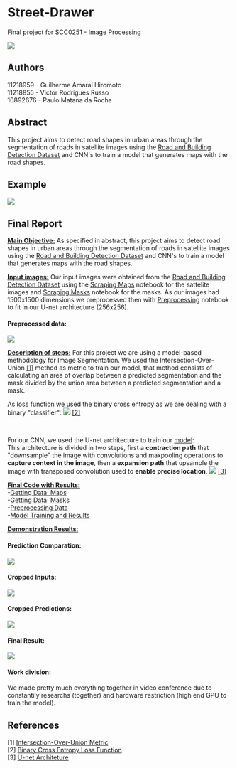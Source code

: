 # Street-Drawer


Final project for SCC0251 - Image Processing

![](https://github.com/guilhermehiromoto/Street-Drawer/blob/master/images/final_result.png?raw=true)

## Authors
11218959 - Guilherme Amaral Hiromoto<br/>
11218855 - Victor Rodrigues Russo<br/>
10892676 - Paulo Matana da Rocha<br/>


## Abstract

This project aims to detect road shapes in urban areas through the segmentation of roads in satellite images using the [Road and Building Detection Dataset](https://www.cs.toronto.edu/~vmnih/data/) and CNN's to train a model that generates maps with the road shapes.

## Example
![](https://github.com/guilhermehiromoto/Street-Drawer/blob/master/images/example_pdi.png?raw=true)

## Final Report

<ins>**Main Objective:**</ins> As specified in abstract, this project aims to detect road shapes in urban areas through the segmentation of roads in satellite images using the [Road and Building Detection Dataset](https://www.cs.toronto.edu/~vmnih/data/) and CNN's to train a model that generates maps with the road shapes.

<ins>**Input images:**</ins> Our input images were obtained from the [Road and Building Detection Dataset](https://www.cs.toronto.edu/~vmnih/data/) using the [Scraping Maps](https://github.com/guilhermehiromoto/Street-Drawer/blob/master/maps/getting_data.ipynb) notebook for the sattelite images and [Scraping Masks](https://github.com/guilhermehiromoto/Street-Drawer/blob/master/masks/getting_data.ipynb) notebook for the masks. As our images had 1500x1500 dimensions we preprocessed then with [Preprocessing](https://github.com/guilhermehiromoto/Street-Drawer/blob/master/notebooks/preprocessing.ipynb) notebook to fit in our U-net architecture (256x256).

#### Preprocessed data:

![](https://github.com/guilhermehiromoto/Street-Drawer/blob/master/images/preprocessed_images.png)

<ins>**Description of steps:**</ins> For this project we are using a model-based methodology for Image Segmentation. We used the Intersection-Over-Union [[1]](https://towardsdatascience.com/metrics-to-evaluate-your-semantic-segmentation-model-6bcb99639aa2) method as metric to train our model, that method consists of calculating an area of overlap between a predicted segmentation and the mask divided by the union area between a predicted segmentation and a mask.<br/>

As loss function we used the binary cross entropy as we are dealing with a binary "classifier":
![](https://github.com/guilhermehiromoto/Street-Drawer/blob/master/images/binary_cross_entropy.png?raw=true) [[2]](https://towardsdatascience.com/understanding-binary-cross-entropy-log-loss-a-visual-explanation-a3ac6025181a)

<br/>

For our CNN, we used the U-net architecture to train our [model](https://github.com/guilhermehiromoto/Street-Drawer/blob/master/notebooks/training_model.ipynb):<br/>
This architecture is divided in two steps, first a **contraction path** that "downsample" the image with convolutions and maxpooling operations to **capture context in the image**, then a **expansion path** that upsample the image with transposed convolution used to **enable precise location**.
![](https://github.com/guilhermehiromoto/Street-Drawer/blob/master/images/architeture.png?raw=true)
[[3]](https://towardsdatascience.com/understanding-semantic-segmentation-with-unet-6be4f42d4b47)<br/>

<ins>**Final Code with Results:**</ins><br/>
-[Getting Data: Maps](https://github.com/guilhermehiromoto/Street-Drawer/blob/master/maps/getting_data.ipynb)<br/>
-[Getting Data: Masks](https://github.com/guilhermehiromoto/Street-Drawer/blob/master/masks/getting_data.ipynb)<br/>
-[Preprocessing Data](https://github.com/guilhermehiromoto/Street-Drawer/blob/master/notebooks/preprocessing.ipynb)<br/>
-[Model Training and Results](https://github.com/guilhermehiromoto/Street-Drawer/blob/master/notebooks/training_model.ipynb)<br/>



<ins> **Demonstration Results**:</ins>
#### Prediction Comparation:
![](https://github.com/guilhermehiromoto/Street-Drawer/blob/master/images/partial_prediction.png)<br/>

#### Cropped Inputs:
![](https://github.com/guilhermehiromoto/Street-Drawer/blob/master/images/cropped_input.png)<br/>


#### Cropped Predictions:
![](https://github.com/guilhermehiromoto/Street-Drawer/blob/master/images/cropped_result.png)<br/>

#### Final Result:
![](https://github.com/guilhermehiromoto/Street-Drawer/blob/master/images/final_result.png)<br/>

#### Work division:
  We made pretty much everything together in video conference due to constantily researchs (together) and hardware restriction (high end GPU to train the model).  
## References

[1] [Intersection-Over-Union Metric](https://towardsdatascience.com/metrics-to-evaluate-your-semantic-segmentation-model-6bcb99639aa2)<br/>
[2] [Binary Cross Entropy Loss Function](https://towardsdatascience.com/understanding-binary-cross-entropy-log-loss-a-visual-explanation-a3ac6025181a)<br/>
[3] [U-net Architeture](https://towardsdatascience.com/understanding-semantic-segmentation-with-unet-6be4f42d4b47)<br/>
